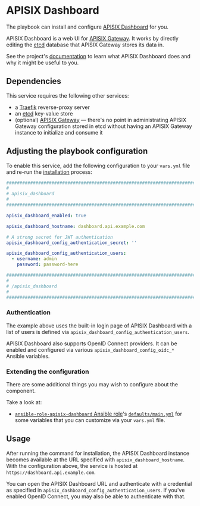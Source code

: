 <!--
SPDX-FileCopyrightText: 2020 - 2024 MDAD project contributors
SPDX-FileCopyrightText: 2020 - 2024 Slavi Pantaleev
SPDX-FileCopyrightText: 2020 Aaron Raimist
SPDX-FileCopyrightText: 2020 Chris van Dijk
SPDX-FileCopyrightText: 2020 Dominik Zajac
SPDX-FileCopyrightText: 2020 Mickaël Cornière
SPDX-FileCopyrightText: 2022 François Darveau
SPDX-FileCopyrightText: 2022 Julian Foad
SPDX-FileCopyrightText: 2022 Warren Bailey
SPDX-FileCopyrightText: 2023 Antonis Christofides
SPDX-FileCopyrightText: 2023 Felix Stupp
SPDX-FileCopyrightText: 2023 Julian-Samuel Gebühr
SPDX-FileCopyrightText: 2023 Pierre 'McFly' Marty
SPDX-FileCopyrightText: 2024 - 2025 Suguru Hirahara

SPDX-License-Identifier: AGPL-3.0-or-later
-->

# APISIX Dashboard

The playbook can install and configure [APISIX Dashboard](https://apisix.apache.org/docs/dashboard/USER_GUIDE/) for you.

APISIX Dashboard is a web UI for [APISIX Gateway](apisix-gateway.md). It works by directly editing the [etcd](etcd.md) database that APISIX Gateway stores its data in.

See the project's [documentation](https://apisix.apache.org/docs/dashboard/USER_GUIDE/) to learn what APISIX Dashboard does and why it might be useful to you.

## Dependencies

This service requires the following other services:

- a [Traefik](traefik.md) reverse-proxy server
- an [etcd](etcd.md) key-value store
- (optional) [APISIX Gateway](apisix-gateway.md) — there's no point in administrating APISIX Gateway configuration stored in etcd without having an APISIX Gateway instance to initialize and consume it

## Adjusting the playbook configuration

To enable this service, add the following configuration to your `vars.yml` file and re-run the [installation](../installing.md) process:

```yaml
########################################################################
#                                                                      #
# apisix_dashboard                                                     #
#                                                                      #
########################################################################

apisix_dashboard_enabled: true

apisix_dashboard_hostname: dashboard.api.example.com

# A strong secret for JWT authentication
apisix_dashboard_config_authentication_secret: ''

apisix_dashboard_config_authentication_users:
  - username: admin
    password: password-here

########################################################################
#                                                                      #
# /apisix_dashboard                                                    #
#                                                                      #
########################################################################
```

### Authentication

The example above uses the built-in login page of APISIX Dashboard with a list of users is defined via `apisix_dashboard_config_authentication_users`.

APISIX Dashboard also supports OpenID Connect providers. It can be enabled and configured via various `apisix_dashboard_config_oidc_*` Ansible variables.

### Extending the configuration

There are some additional things you may wish to configure about the component.

Take a look at:

- [`ansible-role-apisix-dashboard` Ansible role](https://github.com/mother-of-all-self-hosting/ansible-role-apisix-dashboard)'s [`defaults/main.yml`](https://github.com/mother-of-all-self-hosting/ansible-role-apisix-dashboard/blob/main/defaults/main.yml) for some variables that you can customize via your `vars.yml` file.

## Usage

After running the command for installation, the APISIX Dashboard instance becomes available at the URL specified with `apisix_dashboard_hostname`. With the configuration above, the service is hosted at `https://dashboard.api.example.com`.

You can open the APISIX Dashboard URL and authenticate with a credential as specified in `apisix_dashboard_config_authentication_users`. If you've enabled OpenID Connect, you may also be able to authenticate with that.
